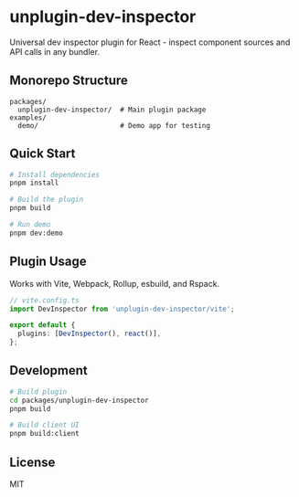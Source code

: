 # unplugin-dev-inspector

Universal dev inspector plugin for React - inspect component sources and API calls in any bundler.

## Monorepo Structure

```
packages/
  unplugin-dev-inspector/  # Main plugin package
examples/
  demo/                    # Demo app for testing
```

## Quick Start

```bash
# Install dependencies
pnpm install

# Build the plugin
pnpm build

# Run demo
pnpm dev:demo
```

## Plugin Usage

Works with Vite, Webpack, Rollup, esbuild, and Rspack.

```typescript
// vite.config.ts
import DevInspector from 'unplugin-dev-inspector/vite';

export default {
  plugins: [DevInspector(), react()],
};
```

## Development

```bash
# Build plugin
cd packages/unplugin-dev-inspector
pnpm build

# Build client UI
pnpm build:client
```

## License

MIT

